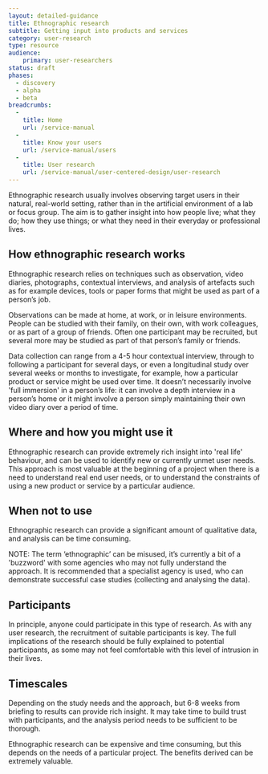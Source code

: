 ```yaml
---
layout: detailed-guidance
title: Ethnographic research
subtitle: Getting input into products and services
category: user-research
type: resource
audience:
    primary: user-researchers
status: draft
phases:
  - discovery
  - alpha
  - beta
breadcrumbs:
  -
    title: Home
    url: /service-manual
  -
    title: Know your users
    url: /service-manual/users
  -
    title: User research
    url: /service-manual/user-centered-design/user-research
---
```


Ethnographic research usually involves observing target users in their natural, real-world setting,  rather than in the artificial environment of a lab or focus group. The aim is to gather insight into how people live; what they do; how they use things; or what they need in their everyday or professional lives.

## How ethnographic research works

Ethnographic research relies on techniques such as observation, video diaries, photographs, contextual interviews, and analysis of artefacts such as for example devices, tools or paper forms that might be used as part of a person’s job.

Observations can be made at home, at work, or in leisure environments. People can be studied with their family, on their own, with work colleagues, or as part of a group of friends. Often one participant may be recruited, but several more may be studied as part of that person’s family or friends.

Data collection can range from a 4-5 hour contextual interview, through to following a participant for several days, or even a longitudinal study over several weeks or months to investigate, for example, how a particular product or service might be used over time. It doesn’t necessarily involve 'full immersion' in a person’s life: it can involve a depth interview in a person’s home or it might involve a person simply maintaining their own video diary over a period of time.

## Where and how you might use it

Ethnographic research can provide extremely rich insight into 'real life' behaviour, and can be used to identify new or currently unmet user needs. This approach is most valuable at the beginning of a project when there is a need to understand real end user needs, or to understand the constraints of using a new product or service by a particular audience.

## When not to use

Ethnographic research can provide a significant amount of qualitative data, and analysis can be time consuming.

NOTE: The term ‘ethnographic’ can be misused, it’s currently a bit of a 'buzzword' with some agencies who may not fully understand the approach.  It is recommended that a specialist agency is used, who can demonstrate successful case studies (collecting and analysing the data).

## Participants

In principle, anyone could participate in this type of research. As with any user research, the recruitment of suitable participants is key. The full implications of the research should be fully explained to potential participants, as some may not feel comfortable with this level of intrusion in their lives.

## Timescales

Depending on the study needs and the approach, but 6-8 weeks from briefing to results can provide rich insight. It may take time to build trust with participants, and the analysis period needs to be sufficient to be thorough.

Ethnographic research can be expensive and time consuming, but this depends on the needs of a particular project. The benefits derived can be extremely valuable.
